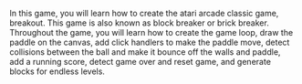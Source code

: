 In this game, you will learn how to create the atari arcade classic game, breakout. This game is also known as block breaker or brick breaker. Throughout the game, you will learn how to create the game loop, draw the paddle on the canvas, add click handlers to make the paddle move, detect collisions between the ball and make it bounce off the walls and paddle, add a running score, detect game over and reset game, and generate blocks for endless levels.

